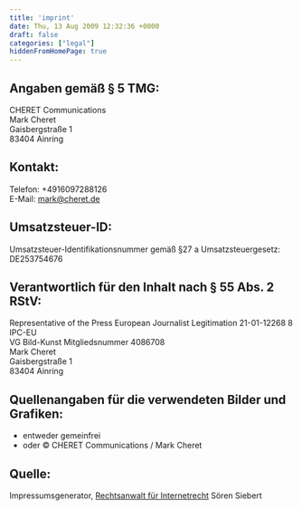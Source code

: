 ```yaml
---
title: 'imprint'
date: Thu, 13 Aug 2009 12:32:36 +0000
draft: false
categories: ["legal"]
hiddenFromHomePage: true
---
```


## Angaben gemäß § 5 TMG:

CHERET Communications\
Mark Cheret\
Gaisbergstraße 1\
83404 Ainring

## Kontakt:

Telefon: +4916097288126\
E-Mail: mark@cheret.de

## Umsatzsteuer-ID:

Umsatzsteuer-Identifikationsnummer gemäß §27 a Umsatzsteuergesetz:\
DE253754676

## Verantwortlich für den Inhalt nach § 55 Abs. 2 RStV:

Representative of the Press European Journalist Legitimation 21-01-12268 8 IPC-EU\
VG Bild-Kunst Mitgliedsnummer 4086708\
Mark Cheret\
Gaisbergstraße 1\
83404 Ainring

## Quellenangaben für die verwendeten Bilder und Grafiken:

- entweder gemeinfrei
- oder © CHERET Communications / Mark Cheret

## Quelle:
Impressumsgenerator, [Rechtsanwalt für Internetrecht](http://www.e-recht24.de) Sören Siebert
